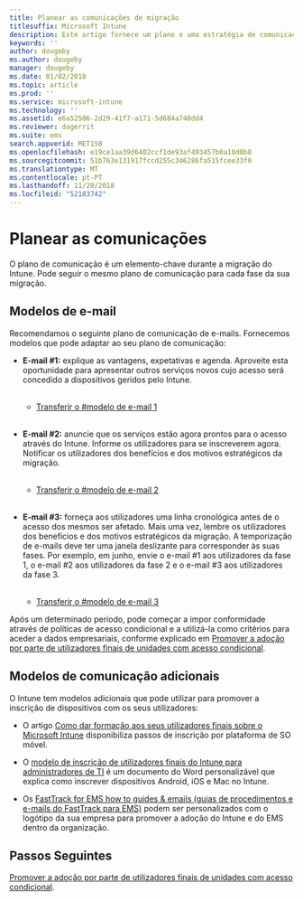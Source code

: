 ```yaml
---
title: Planear as comunicações de migração
titlesuffix: Microsoft Intune
description: Este artigo fornece um plano e uma estratégia de comunicação de migração quando estiver a migrar para o Microsoft Intune.
keywords: ''
author: dougeby
ms.author: dougeby
manager: dougeby
ms.date: 01/02/2018
ms.topic: article
ms.prod: ''
ms.service: microsoft-intune
ms.technology: ''
ms.assetid: e6a52506-2d29-41f7-a171-5d684a740dd4
ms.reviewer: dagerrit
ms.suite: ems
search.appverid: MET150
ms.openlocfilehash: e19ce1aa39d6402ccf1de93af493457b0a10d0b8
ms.sourcegitcommit: 51b763e131917fccd255c346286fa515fcee33f0
ms.translationtype: MT
ms.contentlocale: pt-PT
ms.lasthandoff: 11/20/2018
ms.locfileid: "52183742"
---
```

# <a name="plan-communications"></a>Planear as comunicações

O plano de comunicação é um elemento-chave durante a migração do Intune. Pode seguir o mesmo plano de comunicação para cada fase da sua migração.

## <a name="email-templates"></a>Modelos de e-mail

Recomendamos o seguinte plano de comunicação de e-mails. Fornecemos modelos que pode adaptar ao seu plano de comunicação:

-   **E-mail \#1:** explique as vantagens, expetativas e agenda. Aproveite esta oportunidade para apresentar outros serviços novos cujo acesso será concedido a dispositivos geridos pelo Intune.<br/><br/>


    -   [Transferir o \#modelo de e-mail 1](https://gallery.technet.microsoft.com/Intune-migration-guide-end-e3209b35)
<br></br>

-   **E-mail \#2:** anuncie que os serviços estão agora prontos para o acesso através do Intune. Informe os utilizadores para se inscreverem agora. Notificar os utilizadores dos benefícios e dos motivos estratégicos da migração.<br/><br/>


    -   [Transferir o \#modelo de e-mail 2](https://gallery.technet.microsoft.com/Intune-migration-guide-end-a9d25eb5)
<br></br>

-   **E-mail \#3:** forneça aos utilizadores uma linha cronológica antes de o acesso dos mesmos ser afetado. Mais uma vez, lembre os utilizadores dos benefícios e dos motivos estratégicos da migração. A temporização de e-mails deve ter uma janela deslizante para corresponder às suas fases. Por exemplo, em junho, envie o e-mail \#1 aos utilizadores da fase 1, o e-mail \#2 aos utilizadores da fase 2 e o e-mail \#3 aos utilizadores da fase 3.<br/><br/>

    -   [Transferir o \#modelo de e-mail 3 ](https://gallery.technet.microsoft.com/Intune-migration-guide-end-831521b5)

Após um determinado período, pode começar a impor conformidade através de políticas de acesso condicional e a utilizá-la como critérios para aceder a dados empresariais, conforme explicado em [Promover a adoção por parte de utilizadores finais de unidades com acesso condicional](migration-guide-drive-adoption.md).

## <a name="additional-communication-templates"></a>Modelos de comunicação adicionais

O Intune tem modelos adicionais que pode utilizar para promover a inscrição de dispositivos com os seus utilizadores:

-   O artigo [Como dar formação aos seus utilizadores finais sobre o Microsoft Intune](end-user-educate.md) disponibiliza passos de inscrição por plataforma de SO móvel.

-   O [modelo de inscrição de utilizadores finais do Intune para administradores de TI](https://gallery.technet.microsoft.com/End-user-Intune-enrollment-55dfd64a) é um documento do Word personalizável que explica como inscrever dispositivos Android, iOS e Mac no Intune.

-   Os [FastTrack for EMS how to guides & emails (guias de procedimentos e e-mails do FastTrack para EMS)](https://gallery.technet.microsoft.com/FastTrack-for-EMS-How-To-f170da4c) podem ser personalizados com o logótipo da sua empresa para promover a adoção do Intune e do EMS dentro da organização.

## <a name="next-steps"></a>Passos Seguintes

[Promover a adoção por parte de utilizadores finais de unidades com acesso condicional](migration-guide-drive-adoption.md).
